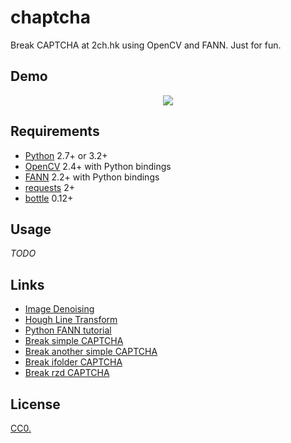 # chaptcha

Break CAPTCHA at 2ch.hk using OpenCV and FANN. Just for fun.

## Demo

<p align="center">
  <a href="https://raw.githubusercontent.com/Kagami/chaptcha/assets/vis.png"><img src="https://raw.githubusercontent.com/Kagami/chaptcha/assets/vis.png"></a>
</p>

## Requirements

* [Python](https://www.python.org/) 2.7+ or 3.2+
* [OpenCV](http://opencv.org/) 2.4+ with Python bindings
* [FANN](http://leenissen.dk/fann/wp/) 2.2+ with Python bindings
* [requests](http://python-requests.org/) 2+
* [bottle](http://bottlepy.org/) 0.12+

## Usage

*TODO*

## Links

* [Image Denoising](http://docs.opencv.org/3.1.0/d5/d69/tutorial_py_non_local_means.html)
* [Hough Line Transform](http://docs.opencv.org/3.1.0/d6/d10/tutorial_py_houghlines.html)
* [Python FANN tutorial](http://jansipke.nl/using-fann-with-python/)
* [Break simple CAPTCHA](https://habrahabr.ru/post/63854/)
* [Break another simple CAPTCHA](http://cybern.ru/raspoznavanie-kapchi-captcha.html)
* [Break ifolder CAPTCHA](https://geektimes.ru/post/67194/)
* [Break rzd CAPTCHA](https://toster.ru/q/216509)

## License

[CC0.](COPYING)
